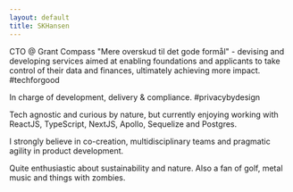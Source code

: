 ```yaml
---
layout: default
title: SKHansen
---
```

CTO @ Grant Compass "Mere overskud til det gode formål" - devising and developing services aimed at enabling foundations and applicants to take control of their data and finances, ultimately achieving more impact. #techforgood

In charge of development, delivery & compliance. #privacybydesign

Tech agnostic and curious by nature, but currently enjoying working with ReactJS, TypeScript, NextJS, Apollo, Sequelize and Postgres.

I strongly believe in co-creation, multidisciplinary teams and pragmatic agility in product development.

Quite enthusiastic about sustainability and nature.
Also a fan of golf, metal music and things with zombies.
